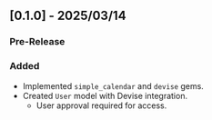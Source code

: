 

## [0.1.0] - 2025/03/14
### Pre-Release

### Added
- Implemented `simple_calendar` and `devise` gems.
- Created `User` model with Devise integration.
  - User approval required for access.